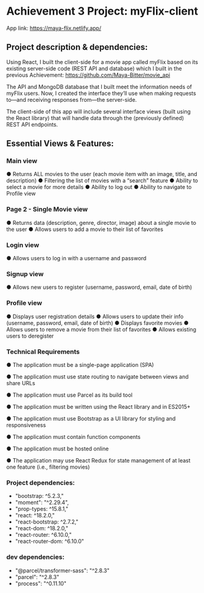 # Achievement 3 Project: myFlix-client 

App link: https://maya-flix.netlify.app/

## Project description & dependencies:

Using React, I built the client-side for a movie app called myFlix based on its existing server-side code (REST API and database) 
which I built in the previous Achievement: https://github.com/Maya-Bitter/movie_api

The API and MongoDB database that I built meet the information needs of myFlix users. 
Now, I created the interface they’ll use when making requests to—and receiving responses from—the server-side. 

The client-side of this app will include several interface views 
(built using the React library) that will handle data through the (previously defined) REST API endpoints.

## Essential Views & Features:

### Main view

● Returns ALL movies to the user (each movie item with an image, title, and description)
● Filtering the list of movies with a “search” feature
● Ability to select a movie for more details
● Ability to log out
● Ability to navigate to Profile view

### Page 2 - Single Movie view

● Returns data (description, genre, director, image) about a single movie to the user
● Allows users to add a movie to their list of favorites

### Login view

● Allows users to log in with a username and password

### Signup view

● Allows new users to register (username, password, email, date of birth)

### Profile view

● Displays user registration details
● Allows users to update their info (username, password, email, date of birth)
● Displays favorite movies
● Allows users to remove a movie from their list of favorites
● Allows existing users to deregister

### Technical Requirements

● The application must be a single-page application (SPA)

● The application must use state routing to navigate between views and share URLs

● The application must use Parcel as its build tool

● The application must be written using the React library and in ES2015+

● The application must use Bootstrap as a UI library for styling and responsiveness

● The application must contain function components

● The application must be hosted online

● The application may use React Redux for state management of at least one feature (i.e., filtering movies)

### Project dependencies:

- "bootstrap: ^5.2.3,"
- "moment": "^2.29.4",
- "prop-types: ^15.8.1,"
- "react: ^18.2.0,"
- "react-bootstrap: ^2.7.2,"
- "react-dom: ^18.2.0,"
- "react-router: ^6.10.0,"
- "react-router-dom: ^6.10.0"

### dev dependencies:

- "@parcel/transformer-sass": "^2.8.3"
- "parcel": "^2.8.3"
- "process": "^0.11.10"
  


  



